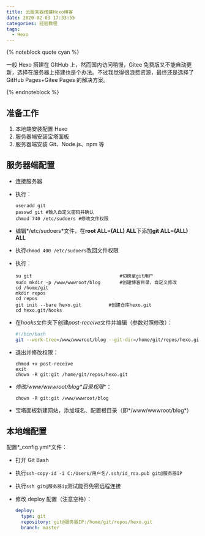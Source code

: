 ```yaml
---
title: 云服务器搭建Hexo博客
date: 2020-02-03 17:33:55
categories: 经验教程
tags: 
  - Hexo
---
```


{% noteblock quote cyan %}

一般 Hexo 搭建在 GItHub 上，然而国内访问稍慢，Gitee 免费版又不能自动更新，选择在服务器上搭建也是个办法。不过我觉得很浪费资源，最终还是选择了 GitHub Pages+Gitee Pages 的解决方案。

{% endnoteblock %}

<!-- more -->

## 准备工作

1. 本地端安装配置 Hexo
2. 服务器端安装宝塔面板
3. 服务器端安装 Git、Node.js、npm 等

## 服务器端配置

- 连接服务器

- 执行：

  ```shell
  useradd git
  passwd git #输入自定义密码并确认
  chmod 740 /etc/sudoers #修改文件权限
  ```

- 编辑*/etc/sudoers*文件，在**root ALL=(ALL) ALL**下添加**git ALL=(ALL) ALL**

- 执行`chmod 400 /etc/sudoers`改回文件权限

- 执行：

  ```shell
  su git								#切换至git用户
  sudo mkdir -p /www/wwwroot/blog		#创建博客目录，自定义修改
  cd /home/git
  mkdir repos
  cd repos
  git init --bare hexo.git			#创建仓库hexo.git
  cd hexo.git/hooks
  ```

- 在*hooks*文件夹下创建*post-receive*文件并编辑（参数对照修改）：

  ```sh
  #!/bin/bash
  git --work-tree=/www/wwwroot/blog --git-dir=/home/git/repos/hexo.git checkout -f
  ```

- 退出并修改权限：

  ```shell
  chmod +x post-receive
  exit
  chown -R git:git /home/git/repos/hexo.git
  ```

- **修改*/www/wwwroot/blog*目录权限**：

  ```shell
  chown -R git:git /www/wwwroot/blog
  ```

- 宝塔面板新建网站，添加域名、配置根目录（即*/www/wwwroot/blog*）

## 本地端配置

配置*\_config.yml*文件：

- 打开 Git Bash

- 执行`ssh-copy-id -i C:/Users/用户名/.ssh/id_rsa.pub git@服务器IP`

- 执行`ssh git@服务器ip`测试能否免密远程连接

- 修改 deploy 配置（注意空格）：

  ```yml
  deploy:
  	type: git
  	repository: git@服务器IP:/home/git/repos/hexo.git
  	branch: master
  ```
